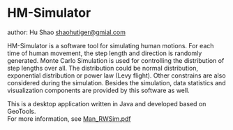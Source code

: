# HM-Simulator
author: Hu Shao shaohutiger@gmial.com


HM-Simulator is a software tool for simulating human motions. For each time of human movement, the step length and direction is randomly generated. Monte Carlo Simulation is used for controlling the distribution of step lengths over all. The distribution could be normal distribution, exponential distribution or power law (Levy flight). Other constrains are also considered during the simulation. Besides the simulation, data statistics and visualization components are provided by this software as well.

This is a desktop application written in Java and developed based on GeoTools.  
For more information, see [Man_RWSim.pdf](https://github.com/shaohu/HM-Simulator/blob/master/Man_RWSim.pdf)

